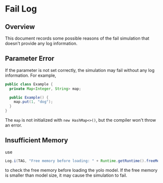 # Fail Log

## Overview

This document records some possible reasons of the fail simulation that doesn't provide any log information.

## Parameter Error

If the parameter is not set correctly, the simulation may fail without any log information. For example,

```java
public class Example {
  private Map<Integer, String> map;

  public Example() {
    map.put(1, "dog");
  }
}
```

The `map` is not initialized with `new HashMap<>()`, but the compiler won't throw an error.

## Insufficient Memory

use

```java
Log.i(TAG, "Free memory before loading: " + Runtime.getRuntime().freeMemory());
```

to check the free memory before loading the yolo model. If the free memory is smaller than model size, it may cause the simulation to fail.
